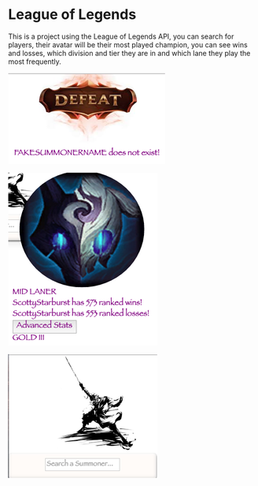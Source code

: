 # League of Legends

This is a project using the League of Legends API, you can search for players, their avatar will be their most played champion, you can see wins and losses, which division and tier they are in and which lane they play the most frequently.

![defeat](https://github.com/ScottGledhill/riot/blob/master/assets/images/defeatss.png)

![Avatar](https://github.com/ScottGledhill/riot/blob/master/assets/images/champ.png)

![Search_Bar](https://github.com/ScottGledhill/riot/blob/master/assets/images/searchbar.png)

